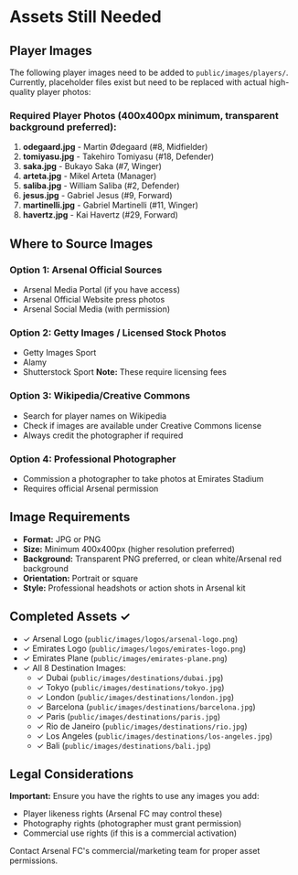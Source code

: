 # Assets Still Needed

## Player Images

The following player images need to be added to `public/images/players/`. Currently, placeholder files exist but need to be replaced with actual high-quality player photos:

### Required Player Photos (400x400px minimum, transparent background preferred):

1. **odegaard.jpg** - Martin Ødegaard (#8, Midfielder)
2. **tomiyasu.jpg** - Takehiro Tomiyasu (#18, Defender)
3. **saka.jpg** - Bukayo Saka (#7, Winger)
4. **arteta.jpg** - Mikel Arteta (Manager)
5. **saliba.jpg** - William Saliba (#2, Defender)
6. **jesus.jpg** - Gabriel Jesus (#9, Forward)
7. **martinelli.jpg** - Gabriel Martinelli (#11, Winger)
8. **havertz.jpg** - Kai Havertz (#29, Forward)

## Where to Source Images

### Option 1: Arsenal Official Sources
- Arsenal Media Portal (if you have access)
- Arsenal Official Website press photos
- Arsenal Social Media (with permission)

### Option 2: Getty Images / Licensed Stock Photos
- Getty Images Sport
- Alamy
- Shutterstock Sport
**Note:** These require licensing fees

### Option 3: Wikipedia/Creative Commons
- Search for player names on Wikipedia
- Check if images are available under Creative Commons license
- Always credit the photographer if required

### Option 4: Professional Photographer
- Commission a photographer to take photos at Emirates Stadium
- Requires official Arsenal permission

## Image Requirements

- **Format:** JPG or PNG
- **Size:** Minimum 400x400px (higher resolution preferred)
- **Background:** Transparent PNG preferred, or clean white/Arsenal red background
- **Orientation:** Portrait or square
- **Style:** Professional headshots or action shots in Arsenal kit

## Completed Assets ✓

- ✓ Arsenal Logo (`public/images/logos/arsenal-logo.png`)
- ✓ Emirates Logo (`public/images/logos/emirates-logo.png`)
- ✓ Emirates Plane (`public/images/emirates-plane.png`)
- ✓ All 8 Destination Images:
  - ✓ Dubai (`public/images/destinations/dubai.jpg`)
  - ✓ Tokyo (`public/images/destinations/tokyo.jpg`)
  - ✓ London (`public/images/destinations/london.jpg`)
  - ✓ Barcelona (`public/images/destinations/barcelona.jpg`)
  - ✓ Paris (`public/images/destinations/paris.jpg`)
  - ✓ Rio de Janeiro (`public/images/destinations/rio.jpg`)
  - ✓ Los Angeles (`public/images/destinations/los-angeles.jpg`)
  - ✓ Bali (`public/images/destinations/bali.jpg`)

## Legal Considerations

**Important:** Ensure you have the rights to use any images you add:
- Player likeness rights (Arsenal FC may control these)
- Photography rights (photographer must grant permission)
- Commercial use rights (if this is a commercial activation)

Contact Arsenal FC's commercial/marketing team for proper asset permissions.
